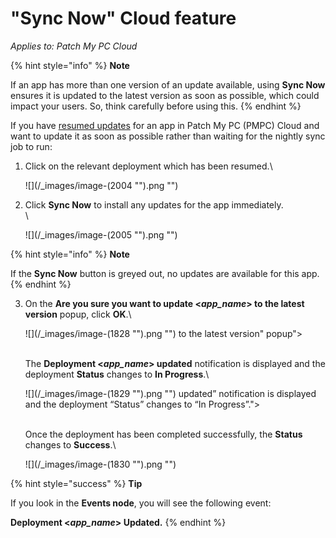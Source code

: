 # "Sync Now" Cloud feature

_Applies to: Patch My PC Cloud_

{% hint style="info" %}
**Note**

If an app has more than one version of an update available, using **Sync Now** ensures it is updated to the latest version as soon as possible, which could impact your users. So, think carefully before using this.
{% endhint %}

If you have [resumed updates](resume-cloud-updates.md) for an app in Patch My PC (PMPC) Cloud and want to update it as soon as possible rather than waiting for the nightly sync job to run:

1.  Click on the relevant deployment which has been resumed.\\

    !\[]\(/\_images/image-(2004 "").png "")
2.  Click **Sync Now** to install any updates for the app immediately.\
    \\

    !\[]\(/\_images/image-(2005 "").png "")

{% hint style="info" %}
**Note**

If the **Sync Now** button is greyed out, no updates are available for this app.
{% endhint %}

3.  On the **Are you sure you want to update <**_**app\_name**_**> to the latest version** popup, click **OK**.\\

    !\[]\(/\_images/image-(1828 "").png "") to the latest version" popup">

    \
    The **Deployment <**_**app\_name**_**> updated** notification is displayed and the deployment **Status** changes to **In Progress**.\\

    !\[]\(/\_images/image-(1829 "").png "") updated” notification is displayed and the deployment “Status” changes to “In Progress”.">

    \
    Once the deployment has been completed successfully, the **Status** changes to **Success**.\\

    !\[]\(/\_images/image-(1830 "").png "")

{% hint style="success" %}
**Tip**

If you look in the **Events node**, you will see the following event:

**Deployment <**_**app\_name**_**> Updated.**
{% endhint %}
